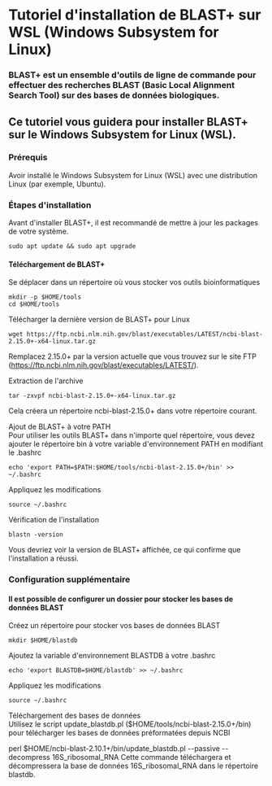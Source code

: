 # Tutoriel d'installation de BLAST+ sur WSL (Windows Subsystem for Linux)
### BLAST+ est un ensemble d'outils de ligne de commande pour effectuer des recherches BLAST (Basic Local Alignment Search Tool) sur des bases de données biologiques. 
## Ce tutoriel vous guidera pour installer BLAST+ sur le Windows Subsystem for Linux (WSL).

### Prérequis
Avoir installé le Windows Subsystem for Linux (WSL) avec une distribution Linux (par exemple, Ubuntu).  

### Étapes d'installation
Avant d'installer BLAST+, il est recommandé de mettre à jour les packages de votre système. 
```
sudo apt update && sudo apt upgrade
```

#### Téléchargement de BLAST+
Se déplacer dans un répertoire où vous stocker vos outils bioinformatiques  
```
mkdir -p $HOME/tools
cd $HOME/tools
```
Télécharger la dernière version de BLAST+ pour Linux  
```
wget https://ftp.ncbi.nlm.nih.gov/blast/executables/LATEST/ncbi-blast-2.15.0+-x64-linux.tar.gz 
```
Remplacez 2.15.0+ par la version actuelle que vous trouvez sur le site FTP (https://ftp.ncbi.nlm.nih.gov/blast/executables/LATEST/).  

Extraction de l'archive  
```
tar -zxvpf ncbi-blast-2.15.0+-x64-linux.tar.gz
```
Cela créera un répertoire ncbi-blast-2.15.0+ dans votre répertoire courant.  

Ajout de BLAST+ à votre PATH  
Pour utiliser les outils BLAST+ dans n'importe quel répertoire, vous devez ajouter le répertoire bin à votre variable d'environnement PATH en modifiant le .bashrc  
```
echo 'export PATH=$PATH:$HOME/tools/ncbi-blast-2.15.0+/bin' >> ~/.bashrc
```
Appliquez les modifications  
```
source ~/.bashrc
```
Vérification de l'installation  
```
blastn -version
```

Vous devriez voir la version de BLAST+ affichée, ce qui confirme que l'installation a réussi.

### Configuration supplémentaire  
#### Il est possible de configurer un dossier pour stocker les bases de données BLAST

Créez un répertoire pour stocker vos bases de données BLAST  
```
mkdir $HOME/blastdb
```
Ajoutez la variable d'environnement BLASTDB à votre .bashrc  
```
echo 'export BLASTDB=$HOME/blastdb' >> ~/.bashrc
```
Appliquez les modifications  
```
source ~/.bashrc
```
Téléchargement des bases de données  
Utilisez le script update_blastdb.pl ($HOME/tools/ncbi-blast-2.15.0+/bin) pour télécharger les bases de données préformatées depuis NCBI

perl $HOME/ncbi-blast-2.10.1+/bin/update_blastdb.pl --passive --decompress 16S_ribosomal_RNA
Cette commande téléchargera et décompressera la base de données 16S_ribosomal_RNA dans le répertoire blastdb.
